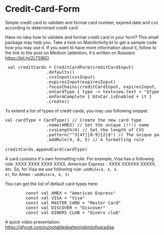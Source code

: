 # Credit-Card-Form
Simple credit card to validate and format card number, expired date and cvs according to determined credit card

Have no idea how to validate and format credit card in your form? This small package may help you. Take a look on MainActivity.kt to get a sample code how you may use it. If you want to have more information about it, follow to the link to the post on Medium (attention, it's written on Russian) https://bit.ly/2LT586O

<pre>
 val creditCards = CreditCardForm(creditCardInput)
                .defaults()
                .cvsInput(cvsInput)
                .expiresInput(expiresInput)
                .focusChains(creditCardInput, expiresInput, cvsInput, btnRead)
                .onCardType { type -> textview.text = "$type" }
                .onFormComplete { btnCar.isEnabled = it }
                .create()
</pre>

To extend a list of types of credit cards, you may use following snippet
<pre>
val cardType = CardType() // Create the new card type
                .name(AMEX) // Set the unique (!!!) name
                .cvsLength(4) // Set the length of CVS 
                .pattern("^3[47][0-9]{2}$") // The unique pattern to determine a card type
                .addRule(4, 6, 5) // A formatting rule
                
creditCards.appendCard(cardType)
</pre>

A card contains it's own formatting rule. 
For example, Visa has a following rule: XXXX XXXX XXXX XXXX, American Express - XXXX XXXXXX XXXXX, etc.
So, for Visa we use following rule: <code>addRule(4, 4, 4, 4)</code>, for Amex - <code>addRule(4, 6, 5)</code>

You can get the list of default card types here:
<pre>
        const val AMEX = "American Express"
        const val VISA = "Visa"
        const val MASTER_CARD = "Master Card"
        const val DISCOVER = "Discover"
        const val DINERS_CLUB = "Diners club"
</pre>

A quick video presentation: https://gfycat.com/ru/potabledeafeningbirdofparadise
